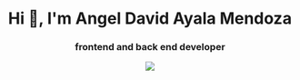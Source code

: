 <h1 align="center">Hi 👋, I'm Angel David Ayala Mendoza</h1>
<h3 align="center">frontend and back end developer</h3>




<div align="center">
   <img align="center" src="https://github-readme-stats.vercel.app/api?username=AngelAyalaM&show_icons=true&theme=react" />
</div>

 


